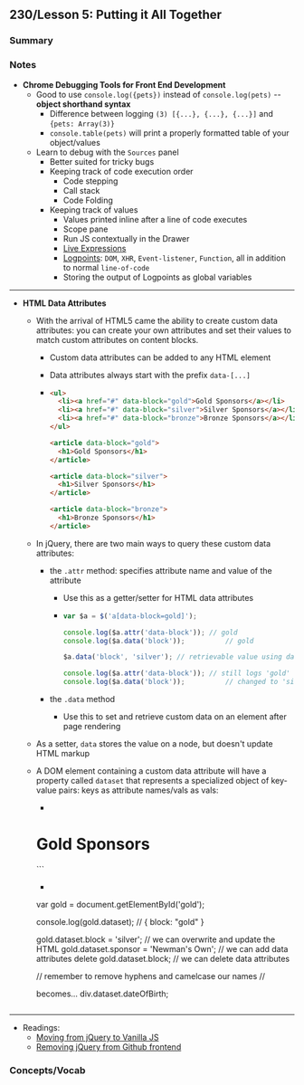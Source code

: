 ## 230/Lesson 5: Putting it All Together

### Summary

### Notes

* **Chrome Debugging Tools for Front End Development**
  * Good to use `console.log({pets})` instead of `console.log(pets)` -- **object shorthand syntax**
    * Difference between logging `(3) [{...}, {...}, {...}]` and `{pets: Array(3)}`
    * `console.table(pets)` will print a properly formatted table of your object/values
  * Learn to debug with the `Sources` panel
    * Better suited for tricky bugs
    * Keeping track of code execution order
      * Code stepping
      * Call stack
      * Code Folding
    * Keeping track of values
      * Values printed inline after a line of code executes
      * Scope pane
      * Run JS contextually in the Drawer
      * [Live Expressions](https://developers.google.com/web/tools/chrome-devtools/console/live-expressions)
      * [Logpoints](https://developers.google.com/web/tools/chrome-devtools/javascript/breakpoints): `DOM`, `XHR`, `Event-listener`, `Function`, all in addition to normal `line-of-code`
      * Storing the output of Logpoints as global variables

______

* **HTML Data Attributes**

  * With the arrival of HTML5 came the ability to create custom data attributes: you can create your own attributes and set their values to match custom attributes on content blocks.

    * Custom data attributes can be added to any HTML element

    * Data attributes always start with the prefix `data-[...]`

    * ```html
      <ul>
        <li><a href="#" data-block="gold">Gold Sponsors</a></li>
        <li><a href="#" data-block="silver">Silver Sponsors</a></li>
        <li><a href="#" data-block="bronze">Bronze Sponsors</a></li>
      </ul>
      
      <article data-block="gold">
        <h1>Gold Sponsors</h1>
      </article>
      
      <article data-block="silver">
        <h1>Silver Sponsors</h1>
      </article>
      
      <article data-block="bronze">
        <h1>Bronze Sponsors</h1>
      </article>
      ```

  * In jQuery, there are two main ways to query these custom data attributes:

    * the `.attr` method: specifies attribute name and value of the attribute

      * Use this as a getter/setter for HTML data attributes

      * ```javascript
        var $a = $('a[data-block=gold]');
        
        console.log($a.attr('data-block')); // gold
        console.log($a.data('block')); 			// gold
        
        $a.data('block', 'silver');	// retrievable value using data, but not attr
        
        console.log($a.attr('data-block')); // still logs 'gold'
        console.log($a.data('block'));			// changed to 'silver'
        ```

    * the `.data` method

      * Use this to set and retrieve custom data on an element after page rendering
  * As a setter, `data` stores the value on a node, but doesn't update HTML markup
    
  * A DOM element containing a custom data attribute will have a property called `dataset` that represents a specialized object of key-value pairs: keys as attribute names/vals as vals:

    * ```html
    <div id="gold" data-block="gold">
        <h1>Gold Sponsors</h1>
      </div>
      ```
  
    * ```javascript
    var gold = document.getElementById('gold');
      
      console.log(gold.dataset); // { block: "gold" }
      
      gold.dataset.block = 'silver'; 					// we can overwrite and update the HTML
      gold.dataset.sponsor = 'Newman\'s Own'; // we can add data attributes
      delete gold.dataset.block; 							// we can delete data attributes
      
      // remember to remove hyphens and camelcase our names
      // <div data-date-of-birth="28-02-1981"></div> becomes...
      div.dataset.dateOfBirth;
      ```

_____

* Readings:
  * [Moving from jQuery to Vanilla JS](https://tobiasahlin.com/blog/move-from-jquery-to-vanilla-javascript/) 
  * [Removing jQuery from Github frontend](https://github.blog/2018-09-06-removing-jquery-from-github-frontend/)

### Concepts/Vocab

